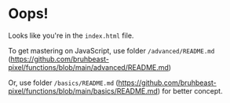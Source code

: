 # Oops!
Looks like you're in the `index.html` file.

To get mastering on JavaScript, use folder `/advanced/README.md` (https://github.com/bruhbeast-pixel/functions/blob/main/advanced/README.md)

Or, use folder `/basics/README.md` (https://github.com/bruhbeast-pixel/functions/blob/main/basics/README.md) for better concept.
